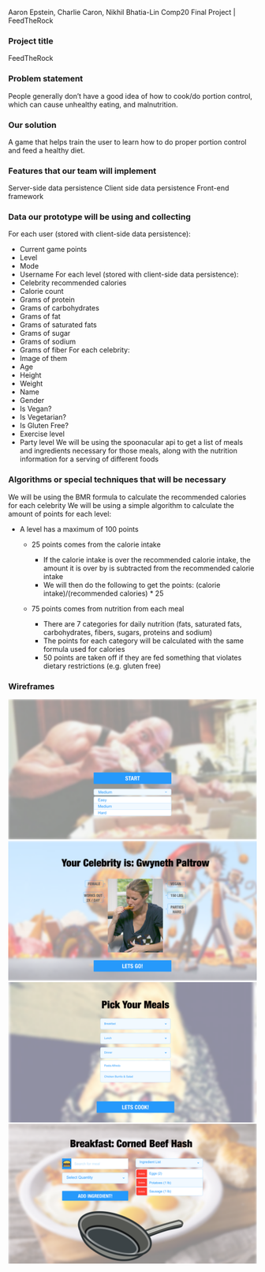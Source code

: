 Aaron Epstein, Charlie Caron, Nikhil Bhatia-Lin
Comp20 Final Project | FeedTheRock

### Project title
FeedTheRock

### Problem statement
People generally don’t have a good idea of how to cook/do portion control, which can
cause unhealthy eating, and malnutrition.

### Our solution
A game that helps train the user to learn how to do proper portion control and feed a healthy diet.

### Features that our team will implement
Server-side data persistence
Client side data persistence
Front-end framework

### Data our prototype will be using and collecting
For each user (stored with client-side data persistence):
 * Current game points
 * Level
 * Mode
 * Username
For each level (stored with client-side data persistence):
 * Celebrity recommended calories
 * Calorie count
 * Grams of protein
 * Grams of carbohydrates
 * Grams of fat
 * Grams of saturated fats
 * Grams of sugar
 * Grams of sodium
 * Grams of fiber
For each celebrity:
 * Image of them
 * Age
 * Height
 * Weight
 * Name
 * Gender
 * Is Vegan?
 * Is Vegetarian?
 * Is Gluten Free?
 * Exercise level
 * Party level
We will be using the spoonacular api to get a list of meals and ingredients necessary for those meals, along with the nutrition information for a serving of different foods

### Algorithms or special techniques that will be necessary
We will be using the BMR formula to calculate the recommended calories for each celebrity
We will be using a simple algorithm to calculate the amount of points for each level:
  * A level has a maximum of 100 points
     * 25 points comes from the calorie intake
          * If the calorie intake is over the recommended calorie intake, 
          the amount it is over by is subtracted from the recommended calorie intake
          * We will then do the following to get the points: 
            (calorie intake)/(recommended calories) * 25

      * 75 points comes from nutrition from each meal
          * There are 7 categories for daily nutrition (fats, saturated fats, carbohydrates, 
              fibers, sugars, proteins and sodium)
          * The points for each category will be calculated with the same formula used for calories
          * 50 points are taken off if they are fed something that violates dietary restrictions (e.g. gluten free)


### Wireframes
![Start Screen](/wireframes/startscreen.png)
![Pick Celebrity](/wireframes/pickcelebrity.png)
![Pick Meal](/wireframes/pickmeal.png)
![Make Meal](/wireframes/makemeal.png)







